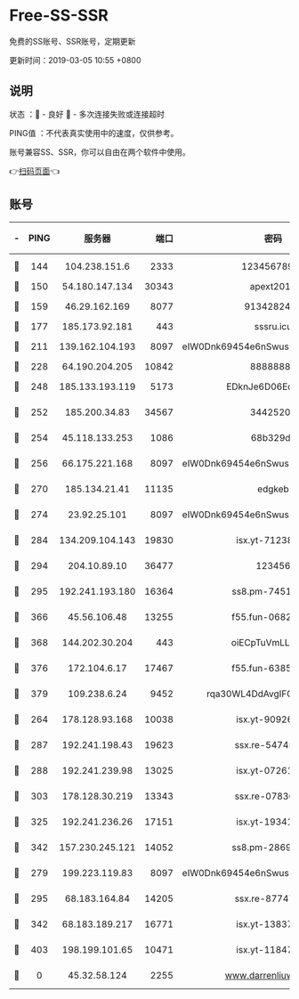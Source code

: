 # Free-SS-SSR

免费的SS账号、SSR账号，定期更新

更新时间：2019-03-05 10:55 +0800

## 说明

状态     ：🙂 - 良好 🙁 - 多次连接失败或连接超时

PING值   ：不代表真实使用中的速度，仅供参考。

账号兼容SS、SSR，你可以自由在两个软件中使用。

👉[扫码页面](https://liesauer.github.io/free-ss-ssr.github.io/)👈

## 账号

|-|PING|服务器|端口|密码|加密方式|区域|
|:----:|:----:|:-----:|-----:|:----:|:----:|:----:|
|🙂|144|104.238.151.6|2333|12345678900|aes-256-cfb|JP|
|🙂|150|54.180.147.134|30343|apext2019|chacha20|KR|
|🙂|159|46.29.162.169|8077|9134282479|aes-256-cfb|RU|
|🙂|177|185.173.92.181|443|sssru.icu|rc4-md5|RU|
|🙂|211|139.162.104.193|8097|eIW0Dnk69454e6nSwuspv9DmS201tQ0D|aes-256-cfb|JP|
|🙂|228|64.190.204.205|10842|88888888|rc4-md5|US|
|🙂|248|185.133.193.119|5173|EDknJe6D06EoWDaw|aes-256-cfb|US|
|🙂|252|185.200.34.83|34567|34425208|aes-256-cfb|US|
|🙂|254|45.118.133.253|1086|68b329da|aes-256-cfb|SG|
|🙂|256|66.175.221.168|8097|eIW0Dnk69454e6nSwuspv9DmS201tQ0D|aes-256-cfb|US|
|🙂|270|185.134.21.41|11135|edgkeb|aes-256-cfb|GB|
|🙂|274|23.92.25.101|8097|eIW0Dnk69454e6nSwuspv9DmS201tQ0D|aes-256-cfb|US|
|🙂|284|134.209.104.143|19830|isx.yt-71238117|aes-256-cfb|SG|
|🙂|294|204.10.89.10|36477|123456|aes-256-cfb|US|
|🙂|295|192.241.193.180|16364|ss8.pm-74519137|aes-256-cfb|US|
|🙂|366|45.56.106.48|13255|f55.fun-06824617|aes-256-cfb|US|
|🙂|368|144.202.30.204|443|oiECpTuVmLLxk4Ts|aes-256-cfb|US|
|🙂|376|172.104.6.17|17467|f55.fun-63855041|aes-256-cfb|US|
|🙂|379|109.238.6.24|9452|rqa30WL4DdAvgIFG6Fs3znzTa|aes-256-cfb|FR|
|🙂|264|178.128.93.168|10038|isx.yt-90926277|aes-256-cfb|SG|
|🙂|287|192.241.198.43|19623|ssx.re-54745370|aes-256-cfb|US|
|🙂|288|192.241.239.98|13025|isx.yt-07261682|aes-256-cfb|US|
|🙂|303|178.128.30.219|13343|ssx.re-07836021|aes-256-cfb|SG|
|🙂|325|192.241.236.26|17151|isx.yt-19341877|aes-256-cfb|US|
|🙂|342|157.230.245.121|14052|ss8.pm-28692844|aes-256-cfb|SG|
|🙁|279|199.223.119.83|8097|eIW0Dnk69454e6nSwuspv9DmS201tQ0D|aes-256-cfb|US|
|🙁|295|68.183.164.84|14205|ssx.re-87747678|aes-256-cfb|US|
|🙁|342|68.183.189.217|16771|isx.yt-13837724|aes-256-cfb|SG|
|🙁|403|198.199.101.65|10471|isx.yt-11847851|aes-256-cfb|US|
|🙁|0|45.32.58.124|2255|www.darrenliuwei.com|aes-256-cfb|JP|
